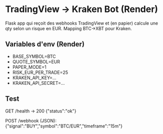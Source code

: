 # TradingView → Kraken Bot (Render)

Flask app qui reçoit des webhooks TradingView et (en papier) calcule une qty selon un risque en EUR. Mapping BTC→XBT pour Kraken.

## Variables d'env (Render)
- BASE_SYMBOL=BTC
- QUOTE_SYMBOL=EUR
- PAPER_MODE=1
- RISK_EUR_PER_TRADE=25
- KRAKEN_API_KEY=...
- KRAKEN_API_SECRET=...

## Test
GET /health -> 200 {"status":"ok"}

POST /webhook (JSON):
{"signal":"BUY","symbol":"BTC/EUR","timeframe":"15m"}
